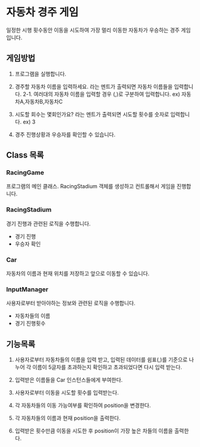 # 자동차 경주 게임

일정한 시행 횟수동안 이동을 시도하여 가장 멀리 이동한 자동차가 우승하는 경주 게임입니다.


## 게임방법

1. 프로그램을 실행합니다.

1. 경주할 자동차 이름을 입력하세요. 라는 멘트가 출력되면 자동차 이름들을 입력합니다.
2-1. 여러대의 자동차 이름을 입력할 경우 (,)로 구분하여 입력합니다.
 ex) 자동차A,자동차B,자동차C

 1. 시도할 회수는 몇회인가요? 라는 멘트가 출력되면 시도할 횟수를 숫자로 입력합니다.
ex) 3

1. 경주 진행상황과 우승자를 확인할 수 있습니다.

## Class 목록

###  **RacingGame**

프로그램의 메인 클래스.
RacingStadium 객체를 생성하고 컨트롤해서 게임을 진행합니다.

###  **RacingStadium**

경기 진행과 관련된 로직을 수행합니다.

- 경기 진행
- 우승자 확인

### **Car**

자동차의 이름과 현재 위치를 저장하고 앞으로 이동할 수 있습니다.

### **InputManager**

사용자로부터 받아야하는 정보와 관련된 로직을 수행합니다.

- 자동차들의 이름
- 경기 진행횟수

## 기능목록

1. 사용자로부터 자동차들의 이름을 입력 받고,  입력된 데이터를 쉼표(,)를 기준으로 나누어
 각 이름이 5글자를 초과하는지 확인하고 초과되었다면 다시 입력 받는다.

2. 입력받은 이름들을 Car 인스턴스들에게 부여한다.

3. 사용자로부터 이동을 시도할 횟수를 입력받는다.

4. 각 자동차들의 이동 가능여부를 확인하여 position을 변경한다.

5. 각 자동차들의 이름과 현재 position을 출력한다.

6. 입력받은 횟수만큼 이동을 시도한 후 position이 가장 높은 차들의 이름을 출력한다.
     
